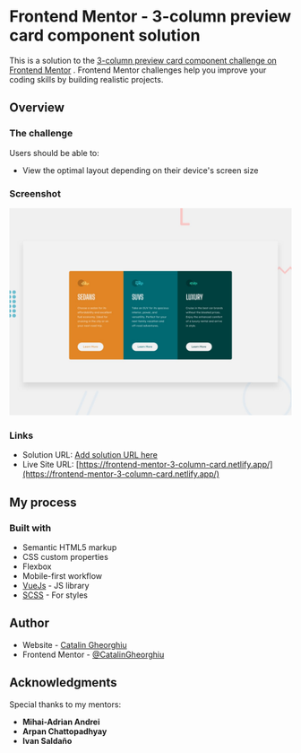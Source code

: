 # Frontend Mentor - 3-column preview card component solution

This is a solution to
the [3-column preview card component challenge on Frontend Mentor](https://www.frontendmentor.io/challenges/3column-preview-card-component-pH92eAR2-)
. Frontend Mentor challenges help you improve your coding skills by building realistic projects.

## Overview

### The challenge

Users should be able to:

- View the optimal layout depending on their device's screen size

### Screenshot

![](./desktop-preview.jpg)

### Links

- Solution
  URL: [Add solution URL here](https://www.frontendmentor.io/solutions/3-column-preview-card-component-with-vuejs-and-scss-yz8ZxyNMs)
- Live Site
  URL: [https://frontend-mentor-3-column-card.netlify.app/](https://frontend-mentor-3-column-card.netlify.app/)

## My process

### Built with

- Semantic HTML5 markup
- CSS custom properties
- Flexbox
- Mobile-first workflow
- [VueJs](https://vuejs.org/) - JS library
- [SCSS](https://sass-lang.com/) - For styles

## Author

- Website - [Catalin Gheorghiu](https://github.com/CatalinGheorghiu)
- Frontend Mentor - [@CatalinGheorghiu](https://www.frontendmentor.io/profile/CatalinGheorghiu)

## Acknowledgments

Special thanks to my mentors:

- **Mihai-Adrian Andrei**
- **Arpan Chattopadhyay**
- **Ivan Saldaño**
